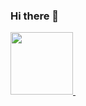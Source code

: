 ### Hi there 👋
<a href="https://www.ansible.com/"> <img src="https://www.ansible.com/hubfs/Logo-Red_Hat-Ansible-A-Reverse-SVG.svg" width="100" /> </a>
<a href="#"> <img width="15" /> </a>

<!--
**ufukbayraktar/ufukbayraktar** is a ✨ _special_ ✨ repository because its `README.md` (this file) appears on your GitHub profile.

Here are some ideas to get you started:

- 🔭 I’m currently working on ...
- 🌱 I’m currently learning ...
- 👯 I’m looking to collaborate on ...
- 🤔 I’m looking for help with ...
- 💬 Ask me about ...
- 📫 How to reach me: ...
- 😄 Pronouns: ...
- ⚡ Fun fact: ...
-->
